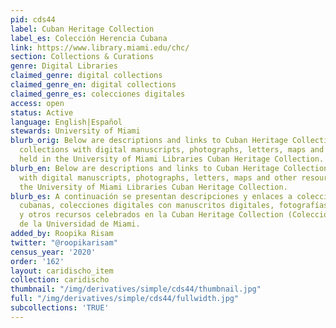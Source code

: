 ```yaml
---
pid: cds44
label: Cuban Heritage Collection
label_es: Colección Herencia Cubana
link: https://www.library.miami.edu/chc/
section: Collections & Curations
genre: Digital Libraries
claimed_genre: digital collections
claimed_genre_en: digital collections
claimed_genre_es: colecciones digitales
access: open
status: Active
language: English|Español
stewards: University of Miami
blurb_orig: Below are descriptions and links to Cuban Heritage Collection digital
  collections with digital manuscripts, photographs, letters, maps and other resources
  held in the University of Miami Libraries Cuban Heritage Collection.
blurb_en: Below are descriptions and links to Cuban Heritage Collection digital collections
  with digital manuscripts, photographs, letters, maps and other resources held in
  the University of Miami Libraries Cuban Heritage Collection.
blurb_es: A continuación se presentan descripciones y enlaces a colecciones de herencia
  cubanas, colecciones digitales con manuscritos digitales, fotografías, letras, mapas
  y otros recursos celebrados en la Cuban Heritage Collection (Colección legado cubano)
  de la Universidad de Miami.
added_by: Roopika Risam
twitter: "@roopikarisam"
census_year: '2020'
order: '162'
layout: caridischo_item
collection: caridischo
thumbnail: "/img/derivatives/simple/cds44/thumbnail.jpg"
full: "/img/derivatives/simple/cds44/fullwidth.jpg"
subcollections: 'TRUE'
---
```

